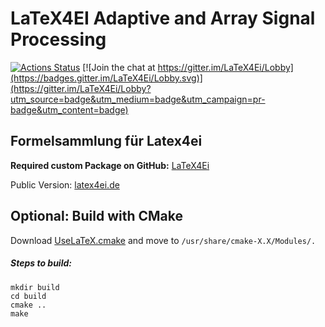 # LaTeX4EI Adaptive and Array Signal Processing

[![Actions Status](https://github.com/latex4ei/CheatsheetTemplate/workflows/CI/badge.svg)](https://github.com/latex4ei/CheatsheetTemplate)
[![Join the chat at https://gitter.im/LaTeX4Ei/Lobby](https://badges.gitter.im/LaTeX4Ei/Lobby.svg)](https://gitter.im/LaTeX4Ei/Lobby?utm_source=badge&utm_medium=badge&utm_campaign=pr-badge&utm_content=badge)



## Formelsammlung für Latex4ei

**Required custom Package on GitHub:** [LaTeX4Ei](https://github.com/latex4ei/latex4ei-packages)

Public Version: [latex4ei.de](http://latex4ei.de)

## Optional: Build with CMake

Download [UseLaTeX.cmake](https://cmake.org/Wiki/CMakeUserUseLATEX) and move to `/usr/share/cmake-X.X/Modules/.`

##### Steps to build:

```shell
mkdir build
cd build
cmake ..
make
```
